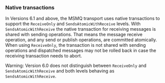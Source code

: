 ### Native transactions

In Versions 6.1 and above, the MSMQ transport uses native transactions to support the `ReceiveOnly` and `SendsAtomicWithReceive` levels. With `SendsAtomicWithReceive` the native transaction for receiving messages is shared with sending operations. That means the message receive operation, and any send or publish operations, are committed atomically. When using `ReceiveOnly`, the transaction is not shared with sending operations and dispatched messages may not be rolled back in case the receiving transaction needs to abort.

Warning: Version 6.0 does not distinguish between `ReceiveOnly` and `SendsAtomicWithReceive` and both levels behaving as `SendsAtomicWithReceive`.